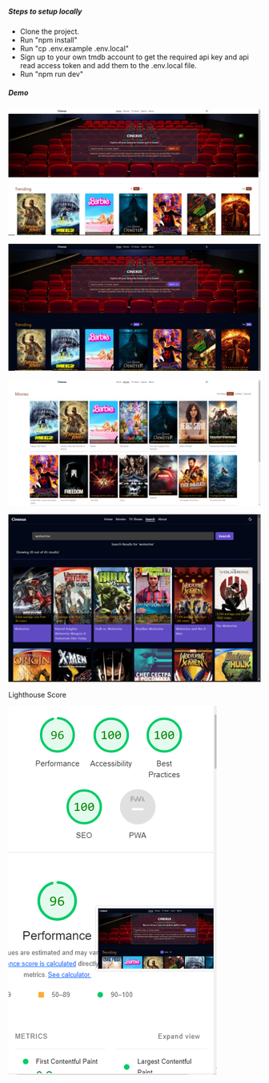 ##### Steps to setup locally

* Clone the project.
* Run "npm install"
* Run "cp .env.example .env.local"
* Sign up to your own tmdb account to get the required api key and api read access token and add them to the .env.local file.
* Run "npm run dev"







##### Demo

![1693900229493](image/README/1693900229493.png)

![1693900282844](image/README/1693900282844.png)

![1693900320593](image/README/1693900320593.png)

![1693900484185](image/README/1693900484185.png)


Lighthouse Score

![1693902924348](image/README/1693902924348.png)

